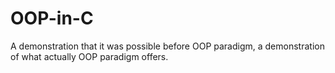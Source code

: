 # OOP-in-C
A demonstration that it was possible before OOP paradigm, a demonstration of what actually OOP paradigm offers.
